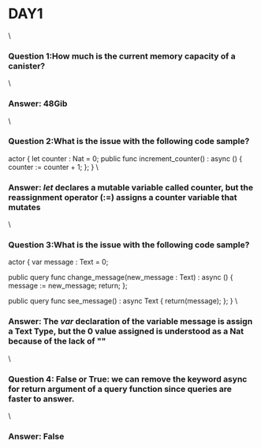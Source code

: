 # **DAY1**
\


### **Question 1:How much is the current memory capacity of a canister?**
\
### **Answer:** 48Gib
\

### **Question 2:What is the issue with the following code sample?**
actor {
  let counter : Nat = 0;
  public func increment_counter() : async () {
    counter := counter + 1;
  };
}
\
### **Answer:** *let* declares a mutable variable called counter, but the reassignment operator (:=) assigns a counter variable that mutates
\

### **Question 3:What is the issue with the following code sample?**
actor {
  var message : Text = 0;

  public query func change_message(new_message : Text) : async () {
    message := new_message;
    return;
  };
  
  public query func see_message() : async Text {
    return(message);
  };
}
\
### **Answer:** The *var* declaration of the variable message is assign a Text Type, but the 0 value assigned is understood as a Nat because of the lack of ""
\

### **Question 4: False or True: we can remove the keyword async for return argument of a query function since queries are faster to answer.**
\
### **Answer:** False